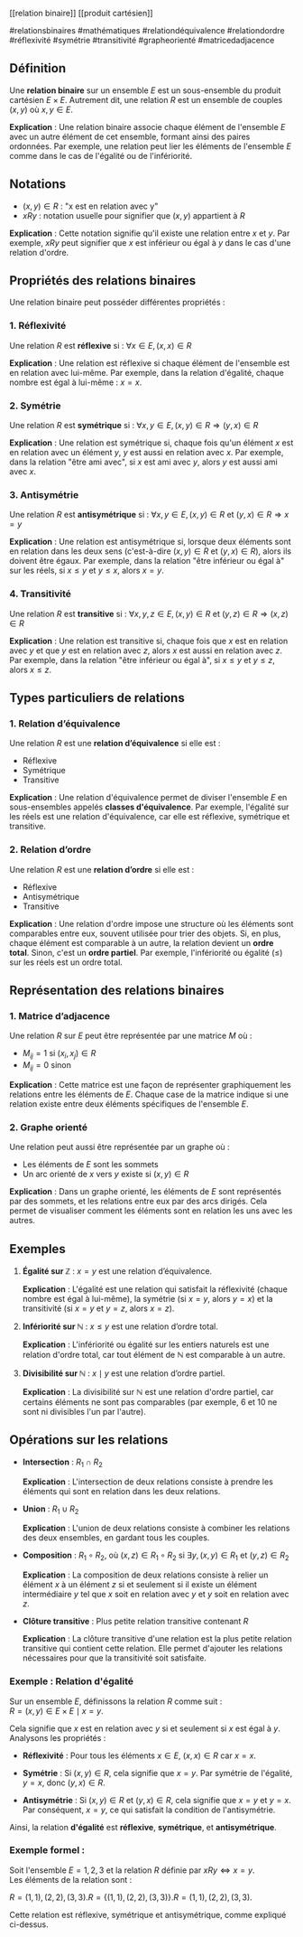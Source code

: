 [[relation binaire]] [[produit cartésien]]

#relationsbinaires #mathématiques #relationdéquivalence #relationdordre #réflexivité #symétrie #transitivité #grapheorienté #matricedadjacence

## Définition

Une **relation binaire** sur un ensemble $E$ est un sous-ensemble du produit cartésien $E\times E$. Autrement dit, une relation $R$ est un ensemble de couples $(x,y)$ où $x,y\in E$.

**Explication** : Une relation binaire associe chaque élément de l'ensemble $E$ avec un autre élément de cet ensemble, formant ainsi des paires ordonnées. Par exemple, une relation peut lier les éléments de l'ensemble $E$ comme dans le cas de l'égalité ou de l'infériorité.

## Notations

- $(x,y)\in R$ : "x est en relation avec y"
- $xRy$ : notation usuelle pour signifier que $(x,y)$ appartient à $R$

**Explication** : Cette notation signifie qu'il existe une relation entre $x$ et $y$. Par exemple, $xRy$ peut signifier que $x$ est inférieur ou égal à $y$ dans le cas d'une relation d'ordre.

## Propriétés des relations binaires

Une relation binaire peut posséder différentes propriétés :

### 1. Réflexivité

Une relation $R$ est **réflexive** si : $∀x∈E,(x,x)∈R$

**Explication** : Une relation est réflexive si chaque élément de l'ensemble est en relation avec lui-même. Par exemple, dans la relation d'égalité, chaque nombre est égal à lui-même : $x = x$.

### 2. Symétrie

Une relation $R$ est **symétrique** si : $∀x,y∈E,(x,y)∈R⇒(y,x)∈R$

**Explication** : Une relation est symétrique si, chaque fois qu'un élément $x$ est en relation avec un élément $y$, $y$ est aussi en relation avec $x$. Par exemple, dans la relation "être ami avec", si $x$ est ami avec $y$, alors $y$ est aussi ami avec $x$.

### 3. Antisymétrie

Une relation $R$ est **antisymétrique** si : $∀x,y∈E,(x,y)∈R \text{ et } (y,x)∈R ⇒ x=y$

**Explication** : Une relation est antisymétrique si, lorsque deux éléments sont en relation dans les deux sens (c'est-à-dire $(x,y) \in R$ et $(y,x) \in R$), alors ils doivent être égaux. Par exemple, dans la relation "être inférieur ou égal à" sur les réels, si $x \leq y$ et $y \leq x$, alors $x = y$.

### 4. Transitivité
 
Une relation $R$ est **transitive** si : $∀x,y,z∈E,(x,y)∈R  \text{  et  }  (y,z)∈R⇒(x,z)∈R$

**Explication** : Une relation est transitive si, chaque fois que $x$ est en relation avec $y$ et que $y$ est en relation avec $z$, alors $x$ est aussi en relation avec $z$. Par exemple, dans la relation "être inférieur ou égal à", si $x \leq y$ et $y \leq z$, alors $x \leq z$.

## Types particuliers de relations

### 1. Relation d’équivalence

Une relation $R$ est une **relation d’équivalence** si elle est :

- Réflexive
- Symétrique
- Transitive

**Explication** : Une relation d'équivalence permet de diviser l'ensemble $E$ en sous-ensembles appelés **classes d'équivalence**. Par exemple, l'égalité sur les réels est une relation d'équivalence, car elle est réflexive, symétrique et transitive.

### 2. Relation d’ordre

Une relation $R$ est une **relation d’ordre** si elle est :

- Réflexive
- Antisymétrique
- Transitive

**Explication** : Une relation d'ordre impose une structure où les éléments sont comparables entre eux, souvent utilisée pour trier des objets. Si, en plus, chaque élément est comparable à un autre, la relation devient un **ordre total**. Sinon, c'est un **ordre partiel**. Par exemple, l'infériorité ou égalité ($\leq$) sur les réels est un ordre total.

## Représentation des relations binaires

### 1. Matrice d’adjacence

Une relation $R$ sur $E$ peut être représentée par une matrice $M$ où :

- $M_{ij}=1$ si $(x_i,x_j)\in R$
- $M_{ij}=0$ sinon

**Explication** : Cette matrice est une façon de représenter graphiquement les relations entre les éléments de $E$. Chaque case de la matrice indique si une relation existe entre deux éléments spécifiques de l'ensemble $E$.

### 2. Graphe orienté

Une relation peut aussi être représentée par un graphe où :

- Les éléments de $E$ sont les sommets
- Un arc orienté de $x$ vers $y$ existe si $(x,y)\in R$

**Explication** : Dans un graphe orienté, les éléments de $E$ sont représentés par des sommets, et les relations entre eux par des arcs dirigés. Cela permet de visualiser comment les éléments sont en relation les uns avec les autres.

## Exemples

1. **Égalité sur $\mathbb{Z}$** : $x=y$ est une relation d’équivalence.
    
    **Explication** : L'égalité est une relation qui satisfait la réflexivité (chaque nombre est égal à lui-même), la symétrie (si $x = y$, alors $y = x$) et la transitivité (si $x = y$ et $y = z$, alors $x = z$).
    
2. **Infériorité sur $\mathbb{N}$** : $x\leq y$ est une relation d’ordre total.
    
    **Explication** : L'infériorité ou égalité sur les entiers naturels est une relation d'ordre total, car tout élément de $\mathbb{N}$ est comparable à un autre.
    
3. **Divisibilité sur $\mathbb{N}$** : $x \mid y$ est une relation d’ordre partiel.
    
    **Explication** : La divisibilité sur $\mathbb{N}$ est une relation d'ordre partiel, car certains éléments ne sont pas comparables (par exemple, $6$ et $10$ ne sont ni divisibles l'un par l'autre).
    

## Opérations sur les relations

- **Intersection** : $R_1\cap R_2$
    
    **Explication** : L'intersection de deux relations consiste à prendre les éléments qui sont en relation dans les deux relations.
    
- **Union** : $R_1\cup R_2$
    
    **Explication** : L'union de deux relations consiste à combiner les relations des deux ensembles, en gardant tous les couples.
    
- **Composition** : $R_1\circ R_2$, où $(x,z)\in R_1\circ R_2$ si $\exists y, (x,y)\in R_1$ et $(y,z)\in R_2$
    
    **Explication** : La composition de deux relations consiste à relier un élément $x$ à un élément $z$ si et seulement si il existe un élément intermédiaire $y$ tel que $x$ soit en relation avec $y$ et $y$ soit en relation avec $z$.
    
- **Clôture transitive** : Plus petite relation transitive contenant $R$
    
    **Explication** : La clôture transitive d'une relation est la plus petite relation transitive qui contient cette relation. Elle permet d'ajouter les relations nécessaires pour que la transitivité soit satisfaite.

### Exemple : Relation d'égalité

Sur un ensemble $E$, définissons la relation $R$ comme suit :  
$R = {(x, y) \in E \times E \mid x = y}$.

Cela signifie que $x$ est en relation avec $y$ si et seulement si $x$ est égal à $y$. Analysons les propriétés :

- **Réflexivité** : Pour tous les éléments $x \in E$, $(x, x) \in R$ car $x = x$.
    
- **Symétrie** : Si $(x, y) \in R$, cela signifie que $x = y$. Par symétrie de l'égalité, $y = x$, donc $(y, x) \in R$.
    
- **Antisymétrie** : Si $(x, y) \in R$ et $(y, x) \in R$, cela signifie que $x = y$ et $y = x$. Par conséquent, $x = y$, ce qui satisfait la condition de l'antisymétrie.
    

Ainsi, la relation **d'égalité** est **réflexive**, **symétrique**, et **antisymétrique**.
### Exemple formel :

Soit l'ensemble $E = {1, 2, 3}$ et la relation $R$ définie par $xRy \iff x = y$.  
Les éléments de la relation sont :

$R={(1,1),(2,2),(3,3)}.R = \{(1,1), (2,2), (3,3)\}.R={(1,1),(2,2),(3,3)}$.

Cette relation est réflexive, symétrique et antisymétrique, comme expliqué ci-dessus.

